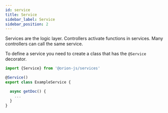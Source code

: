 ```yaml
---
id: service
title: Service
sidebar_label: Service
sidebar_position: 2
---
```


Services are the logic layer. Controllers activate functions in services. Many controllers can call the same service.

To define a service you need to create a class that has the `@Service` decorator.

```ts
import {Service} from '@orion-js/services'

@Service()
export class ExampleService {

  async getDoc() {
    ...
  }
}
```
